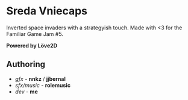 # Sreda Vniecaps

Inverted space invaders with a strategyish touch. Made with <3 for the Familiar Game Jam #5.

**Powered by Löve2D**

## Authoring

* *gfx* - **nnkz** / **jjbernal**
* *sfx/music* - **rolemusic**
* *dev* - **me**


